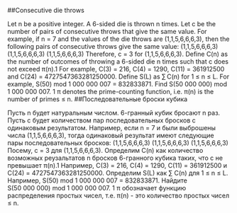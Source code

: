 ##Consecutive die throws

Let n be a positive integer.
A 6-sided die is thrown n times. Let c be the number of pairs of consecutive throws that give the same value.
For example, if n = 7 and the values of the die throws are (1,1,5,6,6,6,3), then the following pairs of consecutive throws give the same value:
(1,1,5,6,6,6,3)
(1,1,5,6,6,6,3)
(1,1,5,6,6,6,3)
Therefore, c = 3 for (1,1,5,6,6,6,3).
Define C(n) as the number of outcomes of throwing a 6-sided die n times such that c does not exceed π(n).1
For example, C(3) = 216, C(4) = 1290, C(11) = 361912500 and C(24) = 4727547363281250000.
Define S(L) as ∑ C(n) for 1 ≤ n ≤ L.
For example, S(50) mod 1 000 000 007 = 832833871.
Find S(50 000 000) mod 1 000 000 007.
 1 π denotes the prime-counting function, i.e. π(n) is the number of primes ≤ n.
##Последовательные броски кубика

Пусть n будет натуральным числом.
6-гранный кубик бросают n раз. Пусть c будет количеством пар последовательных бросков с одинаковым результатом.
Например, если n = 7 и были выброшены числа (1,1,5,6,6,6,3), тогда одинаковый результат имеют следующие пары последовательных бросков:
(1,1,5,6,6,6,3)
(1,1,5,6,6,6,3)
(1,1,5,6,6,6,3)
Посему, c = 3 для (1,1,5,6,6,6,3).
Определим C(n) как количество возможных реузальтатов n бросков 6-гранного кубика таких, что c не превышает π(n).1
Например, C(3) = 216, C(4) = 1290, C(11) = 361912500 и C(24) = 4727547363281250000.
Определим S(L) как ∑ C(n) для 1 ≤ n ≤ L.
Например, S(50) mod 1 000 000 007 = 832833871.
Найдите S(50 000 000) mod 1 000 000 007.
1 π обозначает функцию распределения простых чисел, т.е. π(n) - это количество простых чисел ≤ n.
